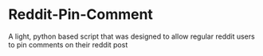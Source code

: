 # Reddit-Pin-Comment
A light, python based script that was designed to allow regular reddit users to pin comments on their reddit post
